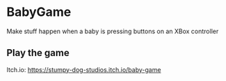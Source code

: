 # BabyGame
Make stuff happen when a baby is pressing buttons on an XBox controller

## Play the game
Itch.io: https://stumpy-dog-studios.itch.io/baby-game
